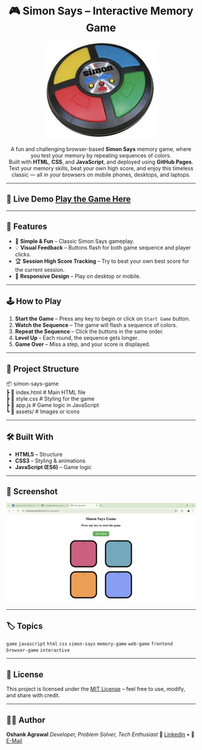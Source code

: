 <h1 align="center"> 🎮 Simon Says – Interactive Memory Game</h1>
<p align="center">
  <img src="assets/simon-game.png" alt="Simon Says Game" width="300">
</p>

<p align="center">
    A fun and challenging browser-based <b>Simon Says</b> memory game, where you test your memory by repeating sequences of colors.<br>
    Built with <b>HTML</b>, <b>CSS</b>, and <b>JavaScript</b>, and deployed using <b>GitHub Pages</b>.<br>
    Test your memory skills, beat your own high score, and enjoy this timeless classic — all in your browsers on mobile phones, desktops, and laptops.
</p>

---

## 🚀 Live Demo [Play the Game Here](https://oshankagrawal.github.io/simon-says-game/)

---

## 📌 Features
- 🎯 **Simple & Fun** – Classic Simon Says gameplay.
- 💡 **Visual Feedback** – Buttons flash for both game sequence and player clicks.
- 🏆 **Session High Score Tracking** – Try to beat your own best score for the current session.
- 📱 **Responsive Design** – Play on desktop or mobile.

---

## 🕹️ How to Play
1. **Start the Game** – Press any key to begin or click on `Start Game` button.
2. **Watch the Sequence** – The game will flash a sequence of colors.
3. **Repeat the Sequence** – Click the buttons in the same order.
4. **Level Up** – Each round, the sequence gets longer.
5. **Game Over** – Miss a step, and your score is displayed.

---

## 📂 Project Structure
📦 simon-says-game <br>
┣ 📜 index.html # Main HTML file <br>
┣ 📜 style.css # Styling for the game <br>
┣ 📜 app.js # Game logic in JavaScript <br>
┗ 📂 assets/ # Images or icons

---

## 🛠️ Built With
- **HTML5** – Structure
- **CSS3** – Styling & animations
- **JavaScript (ES6)** – Game logic

---

## 📸 Screenshot
![Game Screenshot](assets/Screenshot.png)

---

## 🏷️ Topics
`game` `javascript` `html` `css` `simon-says` `memory-game` `web-game` `frontend` `browser-game` `interactive`

---

## 📜 License
This project is licensed under the [MIT License](LICENSE) – feel free to use, modify, and share with credit.

---

## 👨‍💻 Author

**Oshank Agrawal**
*Developer, Problem Solver, Tech Enthusiast*
🔗 [LinkedIn](https://www.linkedin.com/in/oshankagrawal/) • 📧 [E-Mail](mailto:oshankagrawal@gmail.com)

